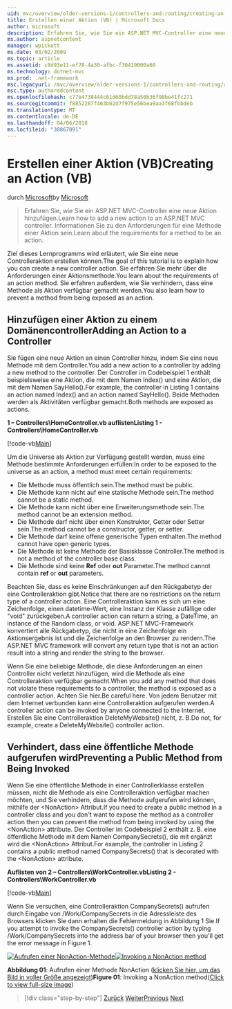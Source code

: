 ```yaml
---
uid: mvc/overview/older-versions-1/controllers-and-routing/creating-an-action-vb
title: Erstellen einer Aktion (VB) | Microsoft Docs
author: microsoft
description: Erfahren Sie, wie Sie ein ASP.NET MVC-Controller eine neue Aktion hinzufügen. Informationen Sie zu den Anforderungen für eine Methode einer Aktion sein.
ms.author: aspnetcontent
manager: wpickett
ms.date: 03/02/2009
ms.topic: article
ms.assetid: c8d93e11-ef78-4a30-afbc-f30419000a60
ms.technology: dotnet-mvc
ms.prod: .net-framework
msc.legacyurl: /mvc/overview/older-versions-1/controllers-and-routing/creating-an-action-vb
msc.type: authoredcontent
ms.openlocfilehash: c77e4738444c61d60bdd78a50b36f98be41fc271
ms.sourcegitcommit: f8852267f463b62d7f975e56bea9aa3f68fbbdeb
ms.translationtype: MT
ms.contentlocale: de-DE
ms.lasthandoff: 04/06/2018
ms.locfileid: "30867891"
---
```

<a name="creating-an-action-vb"></a><span data-ttu-id="3900a-104">Erstellen einer Aktion (VB)</span><span class="sxs-lookup"><span data-stu-id="3900a-104">Creating an Action (VB)</span></span>
====================
<span data-ttu-id="3900a-105">durch [Microsoft](https://github.com/microsoft)</span><span class="sxs-lookup"><span data-stu-id="3900a-105">by [Microsoft](https://github.com/microsoft)</span></span>

> <span data-ttu-id="3900a-106">Erfahren Sie, wie Sie ein ASP.NET MVC-Controller eine neue Aktion hinzufügen.</span><span class="sxs-lookup"><span data-stu-id="3900a-106">Learn how to add a new action to an ASP.NET MVC controller.</span></span> <span data-ttu-id="3900a-107">Informationen Sie zu den Anforderungen für eine Methode einer Aktion sein.</span><span class="sxs-lookup"><span data-stu-id="3900a-107">Learn about the requirements for a method to be an action.</span></span>


<span data-ttu-id="3900a-108">Ziel dieses Lernprogramms wird erläutert, wie Sie eine neue Controlleraktion erstellen können.</span><span class="sxs-lookup"><span data-stu-id="3900a-108">The goal of this tutorial is to explain how you can create a new controller action.</span></span> <span data-ttu-id="3900a-109">Sie erfahren Sie mehr über die Anforderungen einer Aktionsmethode.</span><span class="sxs-lookup"><span data-stu-id="3900a-109">You learn about the requirements of an action method.</span></span> <span data-ttu-id="3900a-110">Sie erfahren außerdem, wie Sie verhindern, dass eine Methode als Aktion verfügbar gemacht werden.</span><span class="sxs-lookup"><span data-stu-id="3900a-110">You also learn how to prevent a method from being exposed as an action.</span></span>

## <a name="adding-an-action-to-a-controller"></a><span data-ttu-id="3900a-111">Hinzufügen einer Aktion zu einem Domänencontroller</span><span class="sxs-lookup"><span data-stu-id="3900a-111">Adding an Action to a Controller</span></span>

<span data-ttu-id="3900a-112">Sie fügen eine neue Aktion an einen Controller hinzu, indem Sie eine neue Methode mit dem Controller.</span><span class="sxs-lookup"><span data-stu-id="3900a-112">You add a new action to a controller by adding a new method to the controller.</span></span> <span data-ttu-id="3900a-113">Der Controller im Codebeispiel 1 enthält beispielsweise eine Aktion, die mit dem Namen Index() und eine Aktion, die mit dem Namen SayHello().</span><span class="sxs-lookup"><span data-stu-id="3900a-113">For example, the controller in Listing 1 contains an action named Index() and an action named SayHello().</span></span> <span data-ttu-id="3900a-114">Beide Methoden werden als Aktivitäten verfügbar gemacht.</span><span class="sxs-lookup"><span data-stu-id="3900a-114">Both methods are exposed as actions.</span></span>

<span data-ttu-id="3900a-115">**1 – Controllers\HomeController.vb auflisten**</span><span class="sxs-lookup"><span data-stu-id="3900a-115">**Listing 1 - Controllers\HomeController.vb**</span></span>

[!code-vb[Main](creating-an-action-vb/samples/sample1.vb)]

<span data-ttu-id="3900a-116">Um die Universe als Aktion zur Verfügung gestellt werden, muss eine Methode bestimmte Anforderungen erfüllen:</span><span class="sxs-lookup"><span data-stu-id="3900a-116">In order to be exposed to the universe as an action, a method must meet certain requirements:</span></span>

- <span data-ttu-id="3900a-117">Die Methode muss öffentlich sein.</span><span class="sxs-lookup"><span data-stu-id="3900a-117">The method must be public.</span></span>
- <span data-ttu-id="3900a-118">Die Methode kann nicht auf eine statische Methode sein.</span><span class="sxs-lookup"><span data-stu-id="3900a-118">The method cannot be a static method.</span></span>
- <span data-ttu-id="3900a-119">Die Methode kann nicht über eine Erweiterungsmethode sein.</span><span class="sxs-lookup"><span data-stu-id="3900a-119">The method cannot be an extension method.</span></span>
- <span data-ttu-id="3900a-120">Die Methode darf nicht über einen Konstruktor, Getter oder Setter sein.</span><span class="sxs-lookup"><span data-stu-id="3900a-120">The method cannot be a constructor, getter, or setter.</span></span>
- <span data-ttu-id="3900a-121">Die Methode darf keine offene generische Typen enthalten.</span><span class="sxs-lookup"><span data-stu-id="3900a-121">The method cannot have open generic types.</span></span>
- <span data-ttu-id="3900a-122">Die Methode ist keine Methode der Basisklasse Controller.</span><span class="sxs-lookup"><span data-stu-id="3900a-122">The method is not a method of the controller base class.</span></span>
- <span data-ttu-id="3900a-123">Die Methode sind keine **Ref** oder **out** Parameter.</span><span class="sxs-lookup"><span data-stu-id="3900a-123">The method cannot contain **ref** or **out** parameters.</span></span>

<span data-ttu-id="3900a-124">Beachten Sie, dass es keine Einschränkungen auf den Rückgabetyp der eine Controlleraktion gibt.</span><span class="sxs-lookup"><span data-stu-id="3900a-124">Notice that there are no restrictions on the return type of a controller action.</span></span> <span data-ttu-id="3900a-125">Eine Controlleraktion kann es sich um eine Zeichenfolge, einen datetime-Wert, eine Instanz der Klasse zufällige oder "void" zurückgeben.</span><span class="sxs-lookup"><span data-stu-id="3900a-125">A controller action can return a string, a DateTime, an instance of the Random class, or void.</span></span> <span data-ttu-id="3900a-126">ASP.NET MVC-Framework konvertiert alle Rückgabetyp, die nicht in eine Zeichenfolge ein Aktionsergebnis ist und die Zeichenfolge an den Browser zu rendern.</span><span class="sxs-lookup"><span data-stu-id="3900a-126">The ASP.NET MVC framework will convert any return type that is not an action result into a string and render the string to the browser.</span></span>

<span data-ttu-id="3900a-127">Wenn Sie eine beliebige Methode, die diese Anforderungen an einen Controller nicht verletzt hinzufügen, wird die Methode als eine Controlleraktion verfügbar gemacht.</span><span class="sxs-lookup"><span data-stu-id="3900a-127">When you add any method that does not violate these requirements to a controller, the method is exposed as a controller action.</span></span> <span data-ttu-id="3900a-128">Achten Sie hier.</span><span class="sxs-lookup"><span data-stu-id="3900a-128">Be careful here.</span></span> <span data-ttu-id="3900a-129">Von jedem Benutzer mit dem Internet verbunden kann eine Controlleraktion aufgerufen werden.</span><span class="sxs-lookup"><span data-stu-id="3900a-129">A controller action can be invoked by anyone connected to the Internet.</span></span> <span data-ttu-id="3900a-130">Erstellen Sie eine Controlleraktion DeleteMyWebsite() nicht, z. B.</span><span class="sxs-lookup"><span data-stu-id="3900a-130">Do not, for example, create a DeleteMyWebsite() controller action.</span></span>

## <a name="preventing-a-public-method-from-being-invoked"></a><span data-ttu-id="3900a-131">Verhindert, dass eine öffentliche Methode aufgerufen wird</span><span class="sxs-lookup"><span data-stu-id="3900a-131">Preventing a Public Method from Being Invoked</span></span>

<span data-ttu-id="3900a-132">Wenn Sie eine öffentliche Methode in einer Controllerklasse erstellen müssen, nicht die Methode als eine Controlleraktion verfügbar machen möchten, und Sie verhindern, dass die Methode aufgerufen wird können, mithilfe der &lt;NonAction&gt; Attribut.</span><span class="sxs-lookup"><span data-stu-id="3900a-132">If you need to create a public method in a controller class and you don't want to expose the method as a controller action then you can prevent the method from being invoked by using the &lt;NonAction&gt; attribute.</span></span> <span data-ttu-id="3900a-133">Der Controller im Codebeispiel 2 enthält z. B. eine öffentliche Methode mit dem Namen CompanySecrets(), die mit ergänzt wird die &lt;NonAction&gt; Attribut.</span><span class="sxs-lookup"><span data-stu-id="3900a-133">For example, the controller in Listing 2 contains a public method named CompanySecrets() that is decorated with the &lt;NonAction&gt; attribute.</span></span>

<span data-ttu-id="3900a-134">**Auflisten von 2 – Controllers\WorkController.vb**</span><span class="sxs-lookup"><span data-stu-id="3900a-134">**Listing 2 - Controllers\WorkController.vb**</span></span>

[!code-vb[Main](creating-an-action-vb/samples/sample2.vb)]

<span data-ttu-id="3900a-135">Wenn Sie versuchen, eine Controlleraktion CompanySecrets() aufrufen durch Eingabe von /Work/CompanySecrets in die Adressleiste des Browsers klicken Sie dann erhalten die Fehlermeldung in Abbildung 1 Sie.</span><span class="sxs-lookup"><span data-stu-id="3900a-135">If you attempt to invoke the CompanySecrets() controller action by typing /Work/CompanySecrets into the address bar of your browser then you'll get the error message in Figure 1.</span></span>


<span data-ttu-id="3900a-136">[![Aufrufen einer NonAction-Methode](creating-an-action-vb/_static/image1.jpg)](creating-an-action-vb/_static/image1.png)</span><span class="sxs-lookup"><span data-stu-id="3900a-136">[![Invoking a NonAction method](creating-an-action-vb/_static/image1.jpg)](creating-an-action-vb/_static/image1.png)</span></span>

<span data-ttu-id="3900a-137">**Abbildung 01**: Aufrufen einer Methode NonAction ([klicken Sie hier, um das Bild in voller Größe angezeigt](creating-an-action-vb/_static/image2.png))</span><span class="sxs-lookup"><span data-stu-id="3900a-137">**Figure 01**: Invoking a NonAction method([Click to view full-size image](creating-an-action-vb/_static/image2.png))</span></span>

> [!div class="step-by-step"]
> <span data-ttu-id="3900a-138">[Zurück](creating-a-controller-vb.md)
> [Weiter](aspnet-mvc-controllers-overview-cs.md)</span><span class="sxs-lookup"><span data-stu-id="3900a-138">[Previous](creating-a-controller-vb.md)
[Next](aspnet-mvc-controllers-overview-cs.md)</span></span>
